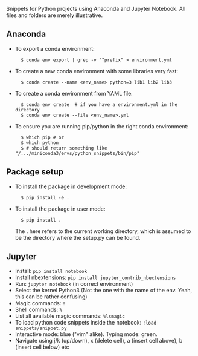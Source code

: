 Snippets for Python projects using Anaconda and Jupyter Notebook. All files and folders are merely illustrative.

## Anaconda

- To export a conda environment:

		$ conda env export | grep -v "^prefix" > environment.yml

- To create a new conda environment with some libraries very fast:

		$ conda create --name <env_name> python=3 lib1 lib2 lib3

- To create a conda environment from YAML file:

		$ conda env create	# if you have a environment.yml in the directory
		$ conda env create --file <env_name>.yml

- To ensure you are running pip/python in the right conda environment:

		$ which pip	# or
		$ which python
		$ # should return something like "/.../miniconda3/envs/python_snippets/bin/pip"

## Package setup

- To install the package in development mode:

		$ pip install -e .

- To install the package in user mode:

		$ pip install .

    The . here refers to the current working directory, which is assumed to be the directory where the setup.py can be found.

## Jupyter

- Install: ```pip install notebook```
- Install nbextensions: ```pip install jupyter_contrib_nbextensions```
- Run: ```jupyter notebook``` (in correct environment)
- Select the kernel Python3 (Not the one with the name of the env. Yeah, this can be rather confusing)
- Magic commands: ```!```
- Shell commands: ```%``` 
- List all available magic commands: ```%lsmagic```
- To load python code snippets inside the notebook: ```!load snippets/snippet.py```
- Interactive mode: blue ("vim" alike). Typing mode: green.
- Navigate using j/k (up/down), x (delete cell), a (insert cell above), b (insert cell below) etc
